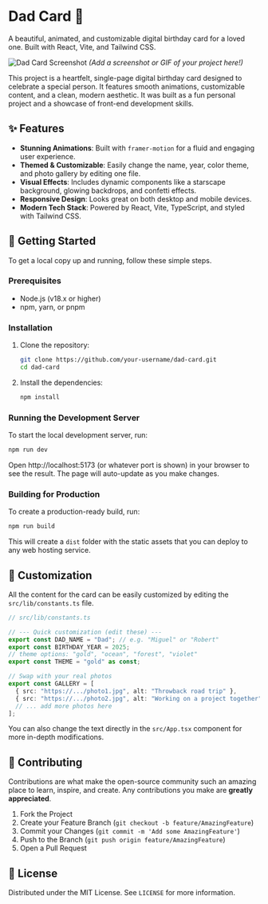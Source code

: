 # Dad Card 💌

A beautiful, animated, and customizable digital birthday card for a loved one. Built with React, Vite, and Tailwind CSS.

![Dad Card Screenshot](placeholder_for_screenshot.png)
_(Add a screenshot or GIF of your project here!)_

This project is a heartfelt, single-page digital birthday card designed to celebrate a special person. It features smooth animations, customizable content, and a clean, modern aesthetic. It was built as a fun personal project and a showcase of front-end development skills.

## ✨ Features

- **Stunning Animations**: Built with `framer-motion` for a fluid and engaging user experience.
- **Themed & Customizable**: Easily change the name, year, color theme, and photo gallery by editing one file.
- **Visual Effects**: Includes dynamic components like a starscape background, glowing backdrops, and confetti effects.
- **Responsive Design**: Looks great on both desktop and mobile devices.
- **Modern Tech Stack**: Powered by React, Vite, TypeScript, and styled with Tailwind CSS.

## 🚀 Getting Started

To get a local copy up and running, follow these simple steps.

### Prerequisites

- Node.js (v18.x or higher)
- npm, yarn, or pnpm

### Installation

1.  Clone the repository:

    ```sh
    git clone https://github.com/your-username/dad-card.git
    cd dad-card
    ```

2.  Install the dependencies:

    ```sh
    npm install
    ```

### Running the Development Server

To start the local development server, run:

```sh
npm run dev
```

Open http://localhost:5173 (or whatever port is shown) in your browser to see the result. The page will auto-update as you make changes.

### Building for Production

To create a production-ready build, run:

```sh
npm run build
```

This will create a `dist` folder with the static assets that you can deploy to any web hosting service.

## 🎨 Customization

All the content for the card can be easily customized by editing the `src/lib/constants.ts` file.

```typescript
// src/lib/constants.ts

// --- Quick customization (edit these) ---
export const DAD_NAME = "Dad"; // e.g. "Miguel" or "Robert"
export const BIRTHDAY_YEAR = 2025;
// theme options: "gold", "ocean", "forest", "violet"
export const THEME = "gold" as const;

// Swap with your real photos
export const GALLERY = [
  { src: "https://.../photo1.jpg", alt: "Throwback road trip" },
  { src: "https://.../photo2.jpg", alt: "Working on a project together" },
  // ... add more photos here
];
```

You can also change the text directly in the `src/App.tsx` component for more in-depth modifications.

## 🤝 Contributing

Contributions are what make the open-source community such an amazing place to learn, inspire, and create. Any contributions you make are **greatly appreciated**.

1.  Fork the Project
2.  Create your Feature Branch (`git checkout -b feature/AmazingFeature`)
3.  Commit your Changes (`git commit -m 'Add some AmazingFeature'`)
4.  Push to the Branch (`git push origin feature/AmazingFeature`)
5.  Open a Pull Request

## 📜 License

Distributed under the MIT License. See `LICENSE` for more information.
